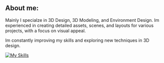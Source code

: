 ## About me:

Mainly I specialze in 3D Design, 3D Modeling, and Environment Design. 
Im experienced in creating detailed assets, scenes, and layouts for various projects, with a focus on visual appeal. 

Im constantly improving my skills and exploring new techniques in 3D design.

[![My Skills](https://skillicons.dev/icons?i=blender,robloxstudio,lua&perline=3)](https://skillicons.dev)
